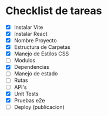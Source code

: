 # Checklist de tareas
- [x] Instalar Vite
- [x] Instalar React
- [x] Nombre Proyecto
- [x] Estructura de Carpetas
- [x] Manejo de Estilos CSS
- [ ] Modulos
- [x] Dependencias
- [ ] Manejo de estado
- [ ] Rutas
- [ ] API's
- [x] Unit Tests
- [x] Pruebas e2e
- [ ] Deploy (publicacion)